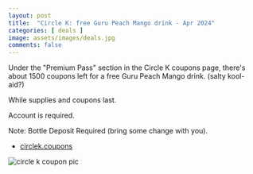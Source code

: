 ```yaml
---
layout: post
title:  "Circle K: free Guru Peach Mango drink - Apr 2024"
categories: [ deals ]
image: assets/images/deals.jpg
comments: false
---
```


Under the "Premium Pass" section in the Circle K coupons page, there's about  1500 coupons left for a free Guru Peach Mango drink.  (salty kool-aid?)

While supplies and coupons last.

Account is required.

Note: Bottle Deposit Required (bring some change with you).

- [circlek.coupons](https://circlek.coupons/)


![circle k coupon pic](https://b.dam-img.rfdcontent.com/cms/010/308/499/400x400_smart_fit.jpg)